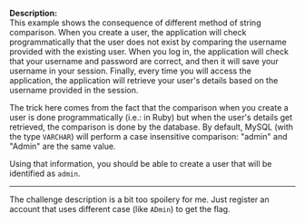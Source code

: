 **Description:**  
This example shows the consequence of different method of string comparison. When you create a user, the application will check programmatically that the user does not exist by comparing the username provided with the existing user. When you log in, the application will check that your username and password are correct, and then it will save your username in your session. Finally, every time you will access the application, the application will retrieve your user's details based on the username provided in the session.

The trick here comes from the fact that the comparison when you create a user is done programmatically (i.e.: in Ruby) but when the user's details get retrieved, the comparison is done by the database. By default, MySQL (with the type ```VARCHAR```) will perform a case insensitive comparison: "admin" and "Admin" are the same value.

Using that information, you should be able to create a user that will be identified as ```admin```. 

---
The challenge description is a bit too spoilery for me. Just register an account that uses different case (like ```ADmin```) to get the flag.
